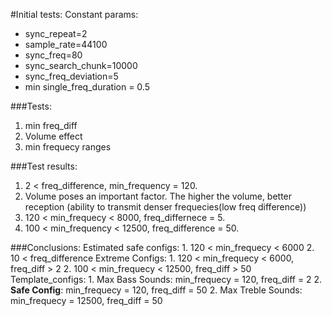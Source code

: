 #Initial tests:
Constant params:
* sync_repeat=2
* sample_rate=44100
* sync_freq=80
* sync_search_chunk=10000
* sync_freq_deviation=5
* min single_freq_duration = 0.5

###Tests:
1. min freq_diff
2. Volume effect
4. min frequecy ranges

###Test results:
1. 2 < freq_difference, min_frequency = 120.
2. Volume poses an important factor. The higher the volume, better reception (ability to transmit denser frequecies(low freq difference))
4. 120 < min_frequecy < 8000, freq_differnece = 5.
5. 100 < min_frequency < 12500, freq_difference = 50.

###Conclusions:
Estimated safe configs:
    1. 120 < min_frequecy < 6000
    2. 10 < freq_difference
Extreme Configs:
    1. 120 < min_frequecy < 6000, freq_diff > 2
    2. 100 < min_frequecy < 12500, freq_diff > 50
Template_configs:
    1. Max Bass Sounds: min_frequecy = 120, freq_diff = 2
    2. **Safe Config**: min_frequecy = 120, freq_diff = 50
    2. Max Treble Sounds: min_frequecy = 12500, freq_diff = 50
		
			

			
	
